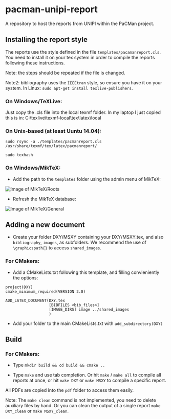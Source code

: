 # pacman-unipi-report

A repository to host the reports from UNIPI within the PaCMan project.

## Installing the report style

The reports use the style defined in the file `templates/pacamanreport.cls`. 
You need to install it on your tex system in order to compile the reports following these instructions.

Note: the steps should be repeated if the file is changed.

Note2: bibliography uses the `IEEEtran` style, so ensure you have it on your system. In Linux: `sudo apt-get install texlive-publishers`.

### On Windows/TeXLive:
Just copy the .cls file into the local texmf folder.
In my laptop I just copied this is in: C:\texlive\texmf-local\tex\latex\local

### On Unix-based (at least Uuntu 14.04):

`sudo rsync -a ./templates/pacmanreport.cls /usr/share/texmf/tex/latex/pacmanreport/`

`sudo texhash`

### On Windows/MikTeX:
* Add the path to the `templates` folder using the admin menu of MikTeX:

![Image of MikTeX/Roots](http://i.stack.imgur.com/8rarJ.png)

* Refresh the MikTeX database:

![Image of MikTeX/General](http://i.stack.imgur.com/1zp0h.png)

## Adding a new document

* Create your folder DXY/MSXY containing your DXY/MSXY.tex, and also `bibliography`, `images`, as subfolders. We recommend the use of `\graphicspath{}` to access `shared_images`.

### For CMakers:

* Add a CMakeLists.txt following this template, and filling convieniently the options:

```
project(DXY)
cmake_minimum_required(VERSION 2.8)

ADD_LATEX_DOCUMENT(DXY.tex
                   [BIBFILES <bib_files>]
                   [IMAGE_DIRS] image ../shared_images
                   )
```

* Add your folder to the main CMakeLists.txt  with `add_subdirectory(DXY)`

## Build

### For CMakers:

* Type `mkdir build && cd build && cmake ..`

* Type `make` and use tab completion. Or hit `make` / `make all` to compile all reports at once, or hit `make DXY` or `make MSXY` to compile a specific report.

All PDFs are copied into the `pdf` folder to access them easily.

Note: The `make clean` command is not implemented, you need to delete auxiliary files by hand. Or you can clean the output of a single report `make DXY_clean` or `make MSXY_clean`.